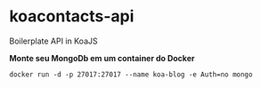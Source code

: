# koacontacts-api
Boilerplate API in KoaJS

**Monte seu MongoDb em um container do Docker**
```
docker run -d -p 27017:27017 --name koa-blog -e Auth=no mongo
```